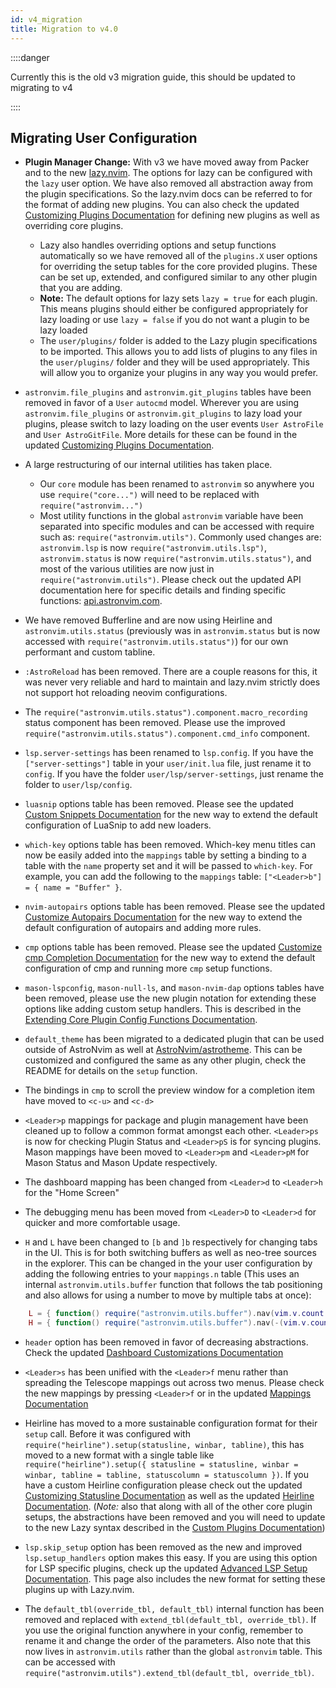 ```yaml
---
id: v4_migration
title: Migration to v4.0
---
```


::::danger

Currently this is the old v3 migration guide, this should be updated to migrating to v4

::::

## Migrating User Configuration

- **Plugin Manager Change:** With v3 we have moved away from Packer and to the new [lazy.nvim](https://github.com/folke/lazy.nvim). The options for lazy can be configured with the `lazy` user option. We have also removed all abstraction away from the plugin specifications. So the lazy.nvim docs can be referred to for the format of adding new plugins. You can also check the updated [Customizing Plugins Documentation](../custom_plugins) for defining new plugins as well as overriding core plugins.

  - Lazy also handles overriding options and setup functions automatically so we have removed all of the `plugins.X` user options for overriding the setup tables for the core provided plugins. These can be set up, extended, and configured similar to any other plugin that you are adding.
  - **Note:** The default options for lazy sets `lazy = true` for each plugin. This means plugins should either be configured appropriately for lazy loading or use `lazy = false` if you do not want a plugin to be lazy loaded
  - The `user/plugins/` folder is added to the Lazy plugin specifications to be imported. This allows you to add lists of plugins to any files in the `user/plugins/` folder and they will be used appropriately. This will allow you to organize your plugins in any way you would prefer.

- `astronvim.file_plugins` and `astronvim.git_plugins` tables have been removed in favor of a `User` `autocmd` model. Wherever you are using `astronvim.file_plugins` or `astronvim.git_plugins` to lazy load your plugins, please switch to lazy loading on the user events `User AstroFile` and `User AstroGitFile`. More details for these can be found in the updated [Customizing Plugins Documentation](../custom_plugins).

- A large restructuring of our internal utilities has taken place.

  - Our `core` module has been renamed to `astronvim` so anywhere you use `require("core...")` will need to be replaced with `require("astronvim...")`
  - Most utility functions in the global `astronvim` variable have been separated into specific modules and can be accessed with require such as: `require("astronvim.utils")`. Commonly used changes are: `astronvim.lsp` is now `require("astronvim.utils.lsp")`, `astronvim.status` is now `require("astronvim.utils.status")`, and most of the various utilities are now just in `require("astronvim.utils")`. Please check out the updated API documentation here for specific details and finding specific functions: [api.astronvim.com](https://api.astronvim.com).

- We have removed Bufferline and are now using Heirline and `astronvim.utils.status` (previously was in `astronvim.status` but is now accessed with `require("astronvim.utils.status")`) for our own performant and custom tabline.

- `:AstroReload` has been removed. There are a couple reasons for this, it was never very reliable and hard to maintain and lazy.nvim strictly does not support hot reloading neovim configurations.

- The `require("astronvim.utils.status").component.macro_recording` status component has been removed. Please use the improved `require("astronvim.utils.status").component.cmd_info` component.

- `lsp.server-settings` has been renamed to `lsp.config`. If you have the `["server-settings"]` table in your `user/init.lua` file, just rename it to `config`. If you have the folder `user/lsp/server-settings`, just rename the folder to `user/lsp/config`.

- `luasnip` options table has been removed. Please see the updated [Custom Snippets Documentation](../../recipes/snippets) for the new way to extend the default configuration of LuaSnip to add new loaders.

- `which-key` options table has been removed. Which-key menu titles can now be easily added into the `mappings` table by setting a binding to a table with the `name` property set and it will be passed to `which-key`. For example, you can add the following to the `mappings` table: `["<Leader>b"] = { name = "Buffer" }`.

- `nvim-autopairs` options table has been removed. Please see the updated [Customize Autopairs Documentation](../../recipes/autopairs) for the new way to extend the default configuration of autopairs and adding more rules.

- `cmp` options table has been removed. Please see the updated [Customize cmp Completion Documentation](../../recipes/cmp) for the new way to extend the default configuration of cmp and running more `cmp` setup functions.

- `mason-lspconfig`, `mason-null-ls`, and `mason-nvim-dap` options tables have been removed, please use the new plugin notation for extending these options like adding custom setup handlers. This is described in the [Extending Core Plugin Config Functions Documentation](../custom_plugins#extending-core-plugin-config-functions).

- `default_theme` has been migrated to a dedicated plugin that can be used outside of AstroNvim as well at [AstroNvim/astrotheme](https://github.com/AstroNvim/astrotheme). This can be customized and configured the same as any other plugin, check the README for details on the `setup` function.

- The bindings in `cmp` to scroll the preview window for a completion item have moved to `<c-u>` and `<c-d>`

- `<Leader>p` mappings for package and plugin management have been cleaned up to follow a common format amongst each other. `<Leader>ps` is now for checking Plugin Status and `<Leader>pS` is for syncing plugins. Mason mappings have been moved to `<Leader>pm` and `<Leader>pM` for Mason Status and Mason Update respectively.

- The dashboard mapping has been changed from `<Leader>d` to `<Leader>h` for the "Home Screen"

- The debugging menu has been moved from `<Leader>D` to `<Leader>d` for quicker and more comfortable usage.

- `H` and `L` have been changed to `[b` and `]b` respectively for changing tabs in the UI. This is for both switching buffers as well as neo-tree sources in the explorer. This can be changed in the your user configuration by adding the following entries to your `mappings.n` table (This uses an internal `astronvim.utils.buffer` function that follows the tab positioning and also allows for using a number to move by multiple tabs at once):

```lua
    L = { function() require("astronvim.utils.buffer").nav(vim.v.count > 0 and vim.v.count or 1) end, desc = "Next buffer" },
    H = { function() require("astronvim.utils.buffer").nav(-(vim.v.count > 0 and vim.v.count or 1)) end, desc = "Previous buffer" },
```

- `header` option has been removed in favor of decreasing abstractions. Check the updated [Dashboard Customizations Documentation](../../recipes/alpha)

- `<Leader>s` has been unified with the `<Leader>f` menu rather than spreading the Telescope mappings out across two menus. Please check the new mappings by pressing `<Leader>f` or in the updated [Mappings Documentation](../../basic-usage/mappings)

- Heirline has moved to a more sustainable configuration format for their `setup` call. Before it was configured with `require("heirline").setup(statusline, winbar, tabline)`, this has moved to a new format with a single table like `require("heirline").setup({ statusline = statusline, winbar = winbar, tabline = tabline, statuscolumn = statuscolumn })`. If you have a custom Heirline configuration please check out the updated [Customizing Statusline Documentation](../../recipes/status) as well as the updated [Heirline Documentation](https://github.com/rebelot/heirline.nvim/blob/master/cookbook.md). (_Note:_ also that along with all of the other core plugin setups, the abstractions have been removed and you will need to update to the new Lazy syntax described in the [Custom Plugins Documentation](../custom_plugins#overriding-core-plugins))

- `lsp.skip_setup` option has been removed as the new and improved `lsp.setup_handlers` option makes this easy. If you are using this option for LSP specific plugins, check up the updated [Advanced LSP Setup Documentation](../../recipes/advanced_lsp#lsp-specific-plugins). This page also includes the new format for setting these plugins up with Lazy.nvim.

- The `default_tbl(override_tbl, default_tbl)` internal function has been removed and replaced with `extend_tbl(default_tbl, override_tbl)`. If you use the original function anywhere in your config, remember to rename it and change the order of the parameters. Also note that this now lives in `astronvim.utils` rather than the global `astronvim` table. This can be accessed with `require("astronvim.utils").extend_tbl(default_tbl, override_tbl)`.
